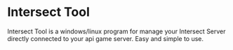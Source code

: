 # Intersect Tool

Intersect Tool is a windows/linux program for manage your Intersect Server directly connected to your api game server.
Easy and simple to use.
